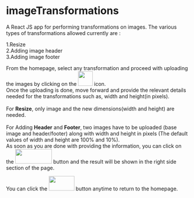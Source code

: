 # imageTransformations
A React JS app for performing transformations on images.
The various types of transformations allowed currently are :

1.Resize <br />
2.Adding image header <br />
3.Adding image footer 

From the homepage, select any transformation and proceed with uploading the images by clicking on the <img src='https://i.imgur.com/HCNHXNI.png' width='40px' height='40px' > icon.<br />
Once the uploading is done, move forward and provide the relevant details needed for the transformations such as, width and height(in pixels).
<br />
<br />
For <b>Resize</b>, only image and the new dimensions(width and height) are needed.<br />
<br />
For Adding <b>Header</b> and <b>Footer</b>, two images have to be uploaded (base image and header/footer) along with width and height in pixels (The default values of width and height are 100% and 10%). <br />
As soon as you are done with providing the information, you can click on the <img src='https://i.imgur.com/AN1CALS.png' width='100px' height='40px' >  button and the result will be shown in the right side section of the page.

You can click the <img src='https://i.imgur.com/dVA2wLF.png' width='70px' height='40px' > button anytime to return to the homepage.

